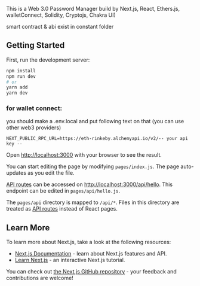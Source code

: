 This is a Web 3.0 Password Manager build by Next.js, React, Ethers.js, walletConnect, Solidity, Cryptojs, Chakra UI)

smart contract & abi exist in constant folder

## Getting Started

First, run the development server:

```bash
npm install
npm run dev
# or
yarn add
yarn dev
```

### for wallet connect:
you should make a .env.local and put following text on that (you can use other web3 providers)
```
NEXT_PUBLIC_RPC_URL=https://eth-rinkeby.alchemyapi.io/v2/-- your api key --
```

Open [http://localhost:3000](http://localhost:3000) with your browser to see the result.

You can start editing the page by modifying `pages/index.js`. The page auto-updates as you edit the file.

[API routes](https://nextjs.org/docs/api-routes/introduction) can be accessed on [http://localhost:3000/api/hello](http://localhost:3000/api/hello). This endpoint can be edited in `pages/api/hello.js`.

The `pages/api` directory is mapped to `/api/*`. Files in this directory are treated as [API routes](https://nextjs.org/docs/api-routes/introduction) instead of React pages.

## Learn More

To learn more about Next.js, take a look at the following resources:

- [Next.js Documentation](https://nextjs.org/docs) - learn about Next.js features and API.
- [Learn Next.js](https://nextjs.org/learn) - an interactive Next.js tutorial.

You can check out [the Next.js GitHub repository](https://github.com/vercel/next.js/) - your feedback and contributions are welcome!


